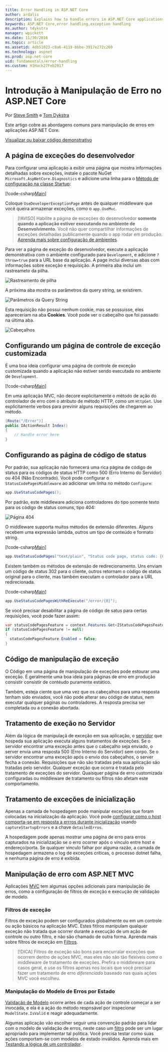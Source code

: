 ```yaml
---
title: Error Handling in ASP.NET Core
author: ardalis
description: Explains how to handle errors in ASP.NET Core applications
keywords: ASP.NET Core,error handling,exception handling
ms.author: tdykstra
manager: wpickett
ms.date: 11/30/2016
ms.topic: article
ms.assetid: 4db51023-c8a6-4119-bbbe-3917e272c260
ms.technology: aspnet
ms.prod: asp.net-core
uid: fundamentals/error-handling
ms.custom: H1Hack27Feb2017
---
```


# Introdução à Manipulação de Erro no ASP.NET Core

Por [Steve Smith](https://ardalis.com/) e [Tom Dykstra](https://github.com/tdykstra/)

Este artigo cobre as abordagens comuns para manipulação de erros em aplicações ASP.NET Core.

[Visualizar ou baixar código demonstrativo](https://github.com/aspnet/Docs/tree/master/aspnetcore/fundamentals/error-handling/sample)

## A página de exceções do desenvolvedor

Para configurar uma aplicação a exibir uma página que mostra informações detalhadas sobre exceções, instale o pacote NuGet `Microsoft.AspNetCore.Diagnostics` e adicione uma linha para o [Método de configuração na classe Startup](startup.md):

[!code-csharp[Main](error-handling/sample/Startup.cs?name=snippet_DevExceptionPage&highlight=7)]

Coloque `UseDeveloperExceptionPage` antes de qualquer middleware que você queira armazenar exceções, como o `app.UseMvc`.


>[!AVISO]
> Habilite a página de exceções do desenvolvedor **somente quando a aplicação estiver executando no ambiente de Desenvolvimento**. Você não quer compartilhar informações de exceções detalhadas publicamente quando o app rodar em produção. [Aprenda mais sobre configuração de ambientes](environments.md).

Para ver a página de exceção do desenvolvedor, execute a aplicação demonstrativa com o ambiente configurado para `Development`, e adicione `?throw=true` para a URL base da aplicação. A page inclui diversas abas com informações sobre exceção e requisição. A primeira aba inclui um rastreameto da pilha.

![Rastreamento de pilha](error-handling/_static/developer-exception-page.png)

A próxima aba mostra os parâmetros da query string, se existirem.

![Parâmetros da Query String](error-handling/_static/developer-exception-page-query.png)

Esta requisição não possui nenhum cookie, mas se possuisse, eles apareceriam na aba **Cookies**. Você pode ver o cabeçalho que foi passado na última aba.

![Cabeçalhos](error-handling/_static/developer-exception-page-headers.png)

## Configurando um página de controle de exceção customizada

É uma boa ideia configurar uma página de controle de exceção customizada quando a aplicação não estiver sendo executada no ambiente de `Development`.

[!code-csharp[Main](error-handling/sample/Startup.cs?name=snippet_DevExceptionPage&highlight=11)]

Em uma aplicação MVC, não decore explicitamente o método de ação do controlador de erro com o atributo de método HTTP, como um `HttpGet`. Use explicitamente verbos para previnir alguns requisições de chegarem ao método.

```csharp
[Route("/Error")]
public IActionResult Index()
{
    // Handle error here
}
```

## Configurando as página de código de status

Por padrão, sua aplicação não fornecerá uma rica página de código de status para os códigos de status HTTP como 500 (Erro Interno do Servidor) ou 404 (Não Encontrado). Você pode configurar o `StatusCodePagesMiddleware` ao adicionar um linha no método `Configure`:

```csharp
app.UseStatusCodePages();
```

Por padrão, este middleware adiciona controladores do tipo somente texto para os código de status comuns, tipo 404:

![Página 404](error-handling/_static/default-404-status-code.png)

O middleware supporta muitos métodos de extensão diferentes. Alguns recebem uma expressão lambda, outros um tipo de conteúdo e formato string.

[!code-csharp[Main](error-handling/sample/Startup.cs?name=snippet_StatusCodePages)]

```csharp
app.UseStatusCodePages("text/plain", "Status code page, status code: {0}");
```

Existem também os métodos de extensão de redirecionamento. Uns enviam um código de status 302 para o cliente, outros retornam o código de status original para o cliente, mas também executam o controlador para a URL redirecionada.

[!code-csharp[Main](error-handling/sample/Startup.cs?name=snippet_StatusCodePagesWithRedirect)]

```csharp
app.UseStatusCodePagesWithReExecute("/error/{0}");
```

Se você precisar desabilitar a página de código de satus para certas requisições, você pode fazer assim:

```csharp
var statusCodePagesFeature = context.Features.Get<IStatusCodePagesFeature>();
if (statusCodePagesFeature != null)
{
  statusCodePagesFeature.Enabled = false;
}
```
## Código de manipulação de exceção

O Código em uma página de manipulação de exceções pode estourar uma exceção. É geralmente uma boa ideia para páginas de erro em produção consistir consistir de contéudo puramente estático.

Também, esteja ciente que uma vez que os cabeçalhos para uma resposta tenham sido enviados, você não pode alterar seu código de status, nem executar qualquer páginas ou controladores. A resposta precisa ser completada ou a conexão abortada.

## Tratamento de exeção no Servidor

Além da lógica de manipulaçã de exceção em sua aplicação, o [servidor](servers/index.md) que hospeda sua aplicação executa alguns tratamentos de exceções. Se o servidor encontrar uma exceção antes que o cabeçalho seja enviado, o server envia uma resposta 500 (Erro Interno do Servidor) sem corpo. Se o servidor encontrar uma exceção após o envio dos cabeçalhos, o server fecha a conexão. Requisições que não são tratadas pela sua aplicação são tratadas pelo servidor. Qualquer exceção que ocorra é tratada pelo tratamento de exceções do servidor. Quaisquer página de erro customizada configuradas ou middleware de tratamento ou filtros não afetam este comportamento.

## Tratamento de exceções de inicialização

Apenas a camada de hospedagem pode manipular exceções que foram colocadas na inicialização da aplicação. Você pode [configurar como o host comporta-se em resposta a errros durante inicialização](hosting.md#detailed-errors) usando `captureStartupErrors` e a chave `detailedErros`.

A hospedagem pode apenas mostrar uma página de erro para erros capturados na inicialização se o erro ocorrer após o vínculo entre host e endereço/porta. Se qualquer vinculo falhar por alguma razão, a camada de hospedagem armazena o log de exceções críticas, o processo dotnet falha, e nenhuma página de erro é exibida.

## Manipulação de erro com ASP.NET MVC

Aplicações [MVC](../mvc/index.md) tem algumas opções adicionais para manipulação de erros, como a configuração de filtros de exceção e execução de validação de modelo.

### Filtros de exceção

Filtros de exceção podem ser configurados globalmente ou em um controle ou ação básicos na aplicação MVC. Estes fitlros manipulam qualquer exceção não tratada que ocorrer durante a execução de um ação de controle ou outro filtro, e não são chamado de outra forma. Aprenda mais sobre filtros de exceção em [Filtros](../mvc/controllers/filters.md).

>[!DICA]
> Filtros de exceção são bons para encurralar exceções que ocorrem dentro de ações MVC, mas eles não são tão flexíveis como o middleware de tratamento de exceções. Prefira o middleware para casos geral, e use os filtros apenas nos locais que você precisar fazer um tratamento de erro *diferenciado* baseado nas quais ações MVC você escolheu.

### Manipulação do Modelo de Erros por Estado

[Validação de Modelo](../mvc/models/validation.md) ocorre antes de cada ação de controle começar a ser invocada, e ela é a ação do método respnsável por inspecionar `ModelState.IsValid` e reagir adequadamente.

Algumas aplicação vão escolher seguir uma convenção padrão para lidar com o modelo de validação de erros, neste caso um [filtro](../mvc/controllers/filters.md) pode ser um lugar apropriado para implementar tal politica. Você precisa testar como suas ações comportam-se com modelos de estado inválidos. Aprenda mais em [Testando a lógica de um controlador](../mvc/controllers/testing.md).


